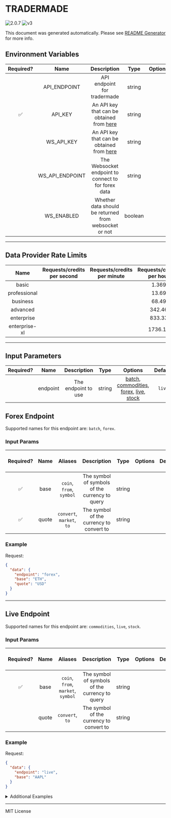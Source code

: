 # TRADERMADE

![2.0.7](https://img.shields.io/github/package-json/v/smartcontractkit/external-adapters-js?filename=packages/sources/tradermade/package.json) ![v3](https://img.shields.io/badge/framework%20version-v3-blueviolet)

This document was generated automatically. Please see [README Generator](../../scripts#readme-generator) for more info.

## Environment Variables

| Required? |      Name       |                                           Description                                           |  Type   | Options |                     Default                     |
| :-------: | :-------------: | :---------------------------------------------------------------------------------------------: | :-----: | :-----: | :---------------------------------------------: |
|           |  API_ENDPOINT   |                                   API endpoint for tradermade                                   | string  |         | `https://marketdata.tradermade.com/api/v1/live` |
|    ✅     |     API_KEY     | An API key that can be obtained from [here](https://marketdata.tradermade.com/docs/restful-api) | string  |         |                                                 |
|           |   WS_API_KEY    | An API key that can be obtained from [here](https://marketdata.tradermade.com/docs/restful-api) | string  |         |                                                 |
|           | WS_API_ENDPOINT |                       The Websocket endpoint to connect to for forex data                       | string  |         |    `wss://marketdata.tradermade.com/feedadv`    |
|           |   WS_ENABLED    |                      Whether data should be returned from websocket or not                      | boolean |         |                     `false`                     |

---

## Data Provider Rate Limits

|     Name      | Requests/credits per second | Requests/credits per minute | Requests/credits per hour | Note |
| :-----------: | :-------------------------: | :-------------------------: | :-----------------------: | :--: |
|     basic     |                             |                             |           1.369           |      |
| professional  |                             |                             |           13.69           |      |
|   business    |                             |                             |           68.49           |      |
|   advanced    |                             |                             |          342.46           |      |
|  enterprise   |                             |                             |          833.33           |      |
| enterprise-xl |                             |                             |          1736.11          |      |

---

## Input Parameters

| Required? |   Name   |     Description     |  Type  |                                                              Options                                                               | Default |
| :-------: | :------: | :-----------------: | :----: | :--------------------------------------------------------------------------------------------------------------------------------: | :-----: |
|           | endpoint | The endpoint to use | string | [batch](#forex-endpoint), [commodities](#live-endpoint), [forex](#forex-endpoint), [live](#live-endpoint), [stock](#live-endpoint) | `live`  |

## Forex Endpoint

Supported names for this endpoint are: `batch`, `forex`.

### Input Params

| Required? | Name  |          Aliases          |                  Description                   |  Type  | Options | Default | Depends On | Not Valid With |
| :-------: | :---: | :-----------------------: | :--------------------------------------------: | :----: | :-----: | :-----: | :--------: | :------------: |
|    ✅     | base  | `coin`, `from`, `symbol`  | The symbol of symbols of the currency to query | string |         |         |            |                |
|    ✅     | quote | `convert`, `market`, `to` |    The symbol of the currency to convert to    | string |         |         |            |                |

### Example

Request:

```json
{
  "data": {
    "endpoint": "forex",
    "base": "ETH",
    "quote": "USD"
  }
}
```

---

## Live Endpoint

Supported names for this endpoint are: `commodities`, `live`, `stock`.

### Input Params

| Required? | Name  |              Aliases               |                  Description                   |  Type  | Options | Default | Depends On | Not Valid With |
| :-------: | :---: | :--------------------------------: | :--------------------------------------------: | :----: | :-----: | :-----: | :--------: | :------------: |
|    ✅     | base  | `coin`, `from`, `market`, `symbol` | The symbol of symbols of the currency to query | string |         |         |            |                |
|           | quote |          `convert`, `to`           |    The symbol of the currency to convert to    | string |         |         |            |                |

### Example

Request:

```json
{
  "data": {
    "endpoint": "live",
    "base": "AAPL"
  }
}
```

<details>
<summary>Additional Examples</summary>

Request:

```json
{
  "data": {
    "endpoint": "live",
    "base": "WTI",
    "quote": "USD"
  }
}
```

</details>

---

MIT License
